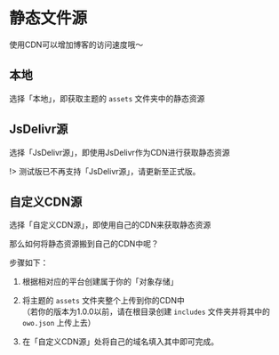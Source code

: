 # 静态文件源

使用CDN可以增加博客的访问速度哦～

## 本地

选择「本地」，即获取主题的 `assets` 文件夹中的静态资源

## JsDelivr源

选择「JsDelivr源」，即使用JsDelivr作为CDN进行获取静态资源 

!> 测试版已不再支持「JsDelivr源」，请更新至正式版。

## 自定义CDN源

选择「自定义CDN源」，即使用自己的CDN来获取静态资源

那么如何将静态资源搬到自己的CDN中呢？

步骤如下：

1. 根据相对应的平台创建属于你的「对象存储」

2. 将主题的 `assets` 文件夹整个上传到你的CDN中<br>（若你的版本为1.0.0以前，请在根目录创建 `includes` 文件夹并将其中的 `owo.json` 上传上去）

3. 在「自定义CDN源」处将自己的域名填入其中即可完成。